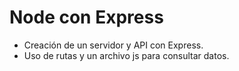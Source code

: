# Node con Express

- Creación de un servidor y API con Express.
- Uso de rutas y un archivo js para consultar datos.
